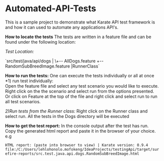 # Automated-API-Tests
This is a sample project to demonstrate what Karate API test framework is and how it can used to automate any applications API's.  

**How to locate the tests**
The tests are written in a feature file and can be found under the following location: 
 
*Test Location:*
 
<p> `src/test/java/api/dogs  
    |  
     \+-- AllDogs.feature  
      +-- RandomSubBreedImage.feature  
    |RunnerClass`     <p>
    
**How to run the tests:**
One can execute the tests individually or all at once
*1) run test individually:  
Open the feature file and select any test scenario you would like to execute. Right click on the the scenario and select run from the options presented. Or click on Feature at the top of the file and right click and select run to run all test scenarios.

*2)Run tests from the Runner class:*
Right click on the Runner class and select run. All the tests in the Dogs directory will be executed
		
**How to get the test report:**
In the console output after the test has run. Copy the generated html report and paste it in the browser of your choice. e.g

`HTML report: (paste into browser to view) | Karate version: 0.9.4`
`file:/C:/Users/lehlohonolo.mofokeng/IdeaProjects/testingApi/target/surefire-reports/src.test.java.api.dogs.RandomSubBreedImage.html`
